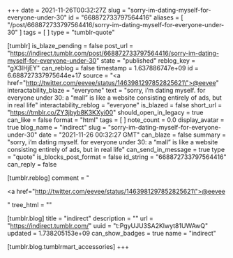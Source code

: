 +++
date = 2021-11-26T00:32:27Z
slug = "sorry-im-dating-myself-for-everyone-under-30"
id = "668872733797564416"
aliases = [ "/post/668872733797564416/sorry-im-dating-myself-for-everyone-under-30" ]
tags = [ ]
type = "tumblr-quote"

[tumblr]
is_blaze_pending = false
post_url = "https://indirect.tumblr.com/post/668872733797564416/sorry-im-dating-myself-for-everyone-under-30"
state = "published"
reblog_key = "gX3lHjEY"
can_reblog = false
timestamp = 1.637886747e+09
id = 6.688727337975644e+17
source = "<a href=\"http://twitter.com/eevee/status/1463981297852825621\">@eevee</a>"
interactability_blaze = "everyone"
text = "sorry, i&rsquo;m dating myself.  for everyone under 30: a &ldquo;mall&rdquo; is like a website consisting entirely of ads, but in real life"
interactability_reblog = "everyone"
is_blazed = false
short_url = "https://tmblr.co/ZY3jbyb8K3KXyi00"
should_open_in_legacy = true
can_like = false
format = "html"
tags = [ ]
note_count = 0.0
display_avatar = true
blog_name = "indirect"
slug = "sorry-im-dating-myself-for-everyone-under-30"
date = "2021-11-26 00:32:27 GMT"
can_blaze = false
summary = "sorry, i’m dating myself.  for everyone under 30: a “mall” is like a website consisting entirely of ads, but in real life"
can_send_in_message = true
type = "quote"
is_blocks_post_format = false
id_string = "668872733797564416"
can_reply = false

[tumblr.reblog]
comment = "<p><a href=\"http://twitter.com/eevee/status/1463981297852825621\">@eevee</a></p>"
tree_html = ""

[tumblr.blog]
title = "indirect"
description = ""
url = "https://indirect.tumblr.com/"
uuid = "t:PgyUJU3SA2Klwyt81UWAwQ"
updated = 1.738205153e+09
can_show_badges = true
name = "indirect"

[tumblr.blog.tumblrmart_accessories]
+++
